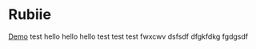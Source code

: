 # Rubiie
[Demo](http://rubiie.yawe.me/)
test
hello
hello
hello
test
test
test
fwxcwv
dsfsdf
dfgkfdkg
fgdgsdf
